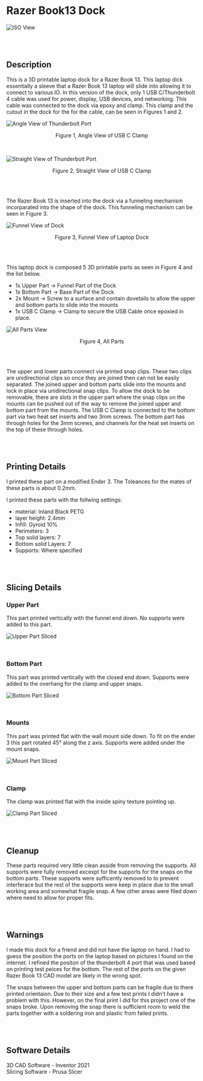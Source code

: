 # Razer Book13 Dock

![ISO View](photos/ISO.png)

<br/>
<br/>

## Description
This is a 3D printable laptop dock for a Razer Book 13. This laptop dick essentially a sleeve that a Razer Book 13 laptop will slide into allowing it to connect to various IO. In this version of the dock, only 1 USB C/Thunderbolt 4 cable was used for power, display, USB devices, and networking. This cable was connected to the dock via epoxy and clamp. This clamp and the cutout in the dock for the for the cable, can be seen in Figures 1 and 2.  

![Angle View of Thunderbolt Port](photos/Angle%20Thunderbolt%20Port.png)
<p style="text-align: center;">Figure 1, Angle View of USB C Clamp</p>
<br/>

![Straight View of Thunderbolt Port](photos/Right%20Thunderbolt%20port.png)
<p style="text-align: center;">Figure 2, Straight View of USB C Clamp</p>
<br/>

<br/>

The Razer Book 13 is inserted into the dock via a funneling mechanism incorparated into the shape of the dock. This funneling mechanism can be seen in Figure 3.

![Funnel View of Dock](photos/Left.png)
<p style="text-align: center;">Figure 3, Funnel View of Laptop Dock</p>
<br/>

<br/>

This laptop dock is composed 5 3D printable parts as seen in Figure 4 and the list below.
- 1x Upper Part → Funnel Part of the Dock
- 1x Bottom Part → Base Part of the Dock
- 2x Mount → Screw to a surface and contain dovetails to allow the upper and bottom parts to slide into the mounts
- 1x USB C Clamp → Clamp to secure the USB Cable once epoxied in place. 

![All Parts View](photos/All%20Parts.png)
<p style="text-align: center;">Figure 4, All Parts</p>
<br/>

<br/>

The upper and lower parts connect via printed snap clips. These two clips are unidirectional clips so once they are joined then can not be easily separated. The joined upper and bottom parts slide into the mounts and lock in place via unidirectional snap clips. To allow the dock to be removable, there are slots in the upper part where the snap clips on the mounts can be pushed out of the way to remove the joined upper and bottom part from the mounts. The USB C Clamp is connected to the bottom part via two heat set inserts and two 3mm screws. The bottom part has through holes for the 3mm screws, and channels for the heat set inserts on the top of these through holes.

<br/>
<br/>

## Printing Details

I printed these part on a modified Ender 3. The Toleances for the mates of these parts is about 0.2mm. 

I printed these parts with the follwing settings:
- material: Inland Black PETG
- layer height: 2.4mm
- Infill: Gyroid 10%
- Perimeters: 3
- Top solid layers: 7
- Bottom solid Layers: 7
- Supports: Where specified

<br/>
<br/>

## Slicing Details

### Upper Part

This part printed vertically with the funnel end down. No supports were added to this part.

![Upper Part Sliced](photos/Upper%20Sliced.png)

<br/>

### Bottom Part

This part was printed vertically with the closed end down. Supports were added to the overhang for the clamp and upper snaps.

![Bottom Part Sliced](photos/Bottom%20Sliced.png)

<br/>

### Mounts

This part was printed flat with the wall mount side down. To fit on the ender 3 this part rotated 45° along the z axis. Supports were added under the mount snaps.

![Mount Part Sliced](photos/Mount%20Sliced.png)

<br/>

### Clamp

The clamp was printed flat with the inside spiny texture pointing up.

![Clamp Part Sliced](photos/Clamp%20Sliced.png)

<br/>
<br/>

## Cleanup 

These parts required very little clean asside from removing the supports. All supports were fully removed excexpt for the supports for the snaps on the bottom parts. These supports were sufficently removed to to prevent interferace but the rest of the supports were keep in place due to the small working area and somewhat fragile snap. A few other areas were filed down where need to allow for proper fits.

<br/>
<br/>

## Warnings

I made this dock for a friend and did not have the laptop on hand. I had to guess the position the ports on the laptop based on pictures I found on the internet. I refined the positon of the thunderbolt 4 port that was used based on printing test peices for the bottom. The rest of the ports on the given Razer Book 13 CAD model are likely in the wrong spot. 

The snaps between the upper and bottom parts can be fragile due to there printed orientaion. Due to their size and a few test prints I didn't have a problem with this. However, on the final print I did for this project one of the snaps broke. Upon removing the snap there is sufficient room to weld the parts together with a soldering iron and plastic from failed prints. 


<br/>
<br/>

## Software Details

3D CAD Software - Inventor 2021  
Slicing Software - Prusa Slicer
